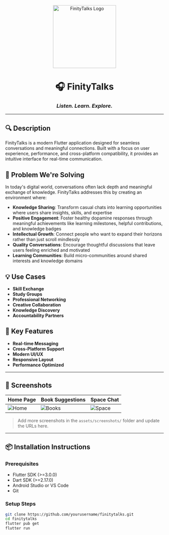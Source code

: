 <div align="center">

<img src="https://raw.githubusercontent.com/yourusername/finlogo.png" alt="FinityTalks Logo" width="200"/>

# 🎧 FinityTalks

### *Listen. Learn. Explore.*

</div>

---

## 🔍 Description
FinityTalks is a modern Flutter application designed for seamless conversations and meaningful connections. Built with a focus on user experience, performance, and cross-platform compatibility, it provides an intuitive interface for real-time communication.

## 🎯 Problem We're Solving
In today's digital world, conversations often lack depth and meaningful exchange of knowledge. FinityTalks addresses this by creating an environment where:

- **Knowledge Sharing**: Transform casual chats into learning opportunities where users share insights, skills, and expertise  
- **Positive Engagement**: Foster healthy dopamine responses through meaningful achievements like learning milestones, helpful contributions, and knowledge badges  
- **Intellectual Growth**: Connect people who want to expand their horizons rather than just scroll mindlessly  
- **Quality Conversations**: Encourage thoughtful discussions that leave users feeling enriched and motivated  
- **Learning Communities**: Build micro-communities around shared interests and knowledge domains  

## 💡 Use Cases
- **Skill Exchange**  
- **Study Groups**  
- **Professional Networking**  
- **Creative Collaboration**  
- **Knowledge Discovery**  
- **Accountability Partners**  

## 🚀 Key Features
- **Real-time Messaging**  
- **Cross-Platform Support**  
- **Modern UI/UX**  
- **Responsive Layout**  
- **Performance Optimized**

---

## 📸 Screenshots

| Home Page | Book Suggestions | Space Chat |
|----------|------------------|------------|
| ![Home](https://raw.githubusercontent.com/yourusername/finitytalks/main/assets/screenshots/home.png) | ![Books](https://raw.githubusercontent.com/yourusername/finitytalks/main/assets/screenshots/books.png) | ![Space](https://raw.githubusercontent.com/yourusername/finitytalks/main/assets/screenshots/space.png) |

> Add more screenshots in the `assets/screenshots/` folder and update the URLs here.

---

## 📦 Installation Instructions

### Prerequisites
- Flutter SDK (>=3.0.0)  
- Dart SDK (>=2.17.0)  
- Android Studio or VS Code  
- Git  

### Setup Steps
```bash
git clone https://github.com/yourusername/finitytalks.git
cd finitytalks
flutter pub get
flutter run
